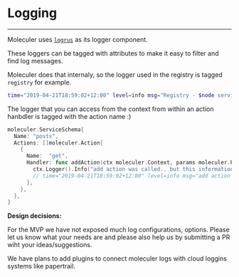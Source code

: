 # Logging

---

Moleculer uses [`logrus`](https://github.com/sirupsen/logrus) as its logger component.

These loggers can be tagged with attributes to make it easy to filter and find log messages.

Moleculer does that internaly, so the logger used in the registry is tagged `registry` for example.

```bash
time="2019-04-21T18:59:02+12:00" level=info msg="Registry - $node service is registered." broker=Node_Zlgip registry="Moleculer Registry"
```

The logger that you can access from the context from within an action hanbdler is tagged with the action name :)

```go
moleculer.ServiceSchema{
  Name: "posts",
  Actions: []moleculer.Action{
    {
      Name:  "get",
      Handler: func addAction(ctx moleculer.Context, params moleculer.Payload) interface{} {
        ctx.Logger().Info("add action was called.. but this information is already in the log :)"})
        // time="2019-04-21T18:59:02+12:00" level=info msg="add action was called.. but this information is already in the log :)" action=posts.get broker=xyzpt
      },
    },
  },
}
```

**Design decisions:**

For the MVP we have not exposed much log configurations, options. Please let us know what your needs are and please also help us by submitting a PR wiht your ideas/suggestions.

We have plans to add plugins to connect moleculer logs with cloud loggins systems like papertrail.
